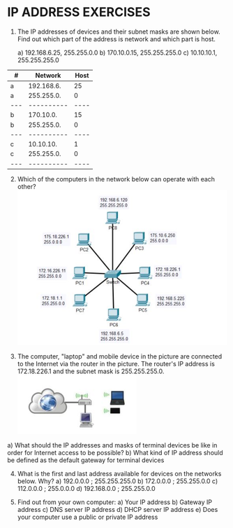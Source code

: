 # IP ADDRESS EXERCISES

1. The IP addresses of devices and their subnet masks are shown below. Find out which part of
   the address is network and which part is host.

   a) 192.168.6.25, 255.255.0.0
   b) 170.10.0.15, 255.255.255.0
   c) 10.10.10.1, 255.255.255.0

| #   | Network    | Host |
| --- | ---------- | ---- |
| a   | 192.168.6. | 25   |
| a   | 255.255.0. | 0    |
| --- | ---------- | ---- |
| b   | 170.10.0.  | 15   |
| b   | 255.255.0. | 0    |
| --- | ---------- | ---- |
| c   | 10.10.10.  | 1    |
| c   | 255.255.0. | 0    |
| --- | ---------- | ---- |

2. Which of the computers in the network below can operate with each other?
   ![](Images/image1.JPG)

3. The computer, "laptop" and mobile device in the picture are connected to the Internet via the router in the picture. The router's IP address is 172.18.226.1 and the subnet mask is 255.255.255.0.
   ![](Images/image2.JPG)

a) What should the IP addresses and masks of terminal devices be like in order
for Internet access to be possible?
b) What kind of IP address should be defined as the default gateway for terminal
devices

4. What is the first and last address available for devices on the networks below. Why?
   a) 192.0.0.0 ; 255.255.255.0
   b) 172.0.0.0 ; 255.255.0.0
   c) 112.0.0.0 ; 255.0.0.0
   d) 192.168.0.0 ; 255.255.0.0

5. Find out from your own computer:
   a) Your IP address
   b) Gateway IP address
   c) DNS server IP address
   d) DHCP server IP address
   e) Does your computer use a public or private IP address
